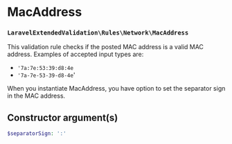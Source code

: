 # MacAddress

### `LaravelExtendedValidation\Rules\Network\MacAddress`

This validation rule checks if the posted MAC address is a valid MAC address. Examples of accepted input types are:

- `'7a:7e:53:39:d8:4e`
- `'7a-7e-53-39-d8-4e`'

When you instantiate MacAddress, you have option to set the separator sign in the MAC address.

## Constructor argument(s)

```php
$separatorSign: ':'
```
